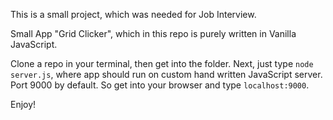 This is a small project, which was needed for Job Interview.

Small App "Grid Clicker", which in this repo is purely written in Vanilla JavaScript.

Clone a repo in your terminal, then get into the folder. Next, just type `node server.js`, where app should run on custom hand written JavaScript server. Port 9000 by default. 
So get into your browser and type `localhost:9000`. 

Enjoy!
